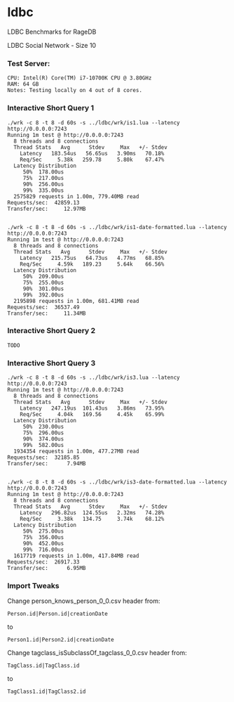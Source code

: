 # ldbc
LDBC Benchmarks for RageDB


LDBC Social Network - Size 10


### Test Server:

	CPU: Intel(R) Core(TM) i7-10700K CPU @ 3.80GHz
    RAM: 64 GB
	Notes: Testing locally on 4 out of 8 cores.

### Interactive Short Query 1

	./wrk -c 8 -t 8 -d 60s -s ../ldbc/wrk/is1.lua --latency http://0.0.0.0:7243
	Running 1m test @ http://0.0.0.0:7243
	  8 threads and 8 connections
	  Thread Stats   Avg      Stdev     Max   +/- Stdev
	    Latency   183.54us   56.65us   3.90ms   70.18%
	    Req/Sec     5.38k   259.78     5.80k    67.47%
	  Latency Distribution
	     50%  178.00us
	     75%  217.00us
	     90%  256.00us
	     99%  335.00us
	  2575829 requests in 1.00m, 779.40MB read
	Requests/sec:  42859.13
	Transfer/sec:     12.97MB


	./wrk -c 8 -t 8 -d 60s -s ../ldbc/wrk/is1-date-formatted.lua --latency http://0.0.0.0:7243
	Running 1m test @ http://0.0.0.0:7243
	  8 threads and 8 connections
	  Thread Stats   Avg      Stdev     Max   +/- Stdev
	    Latency   215.75us   64.73us   4.77ms   68.85%
	    Req/Sec     4.59k   189.23     5.64k    66.56%
	  Latency Distribution
	     50%  209.00us
	     75%  255.00us
	     90%  301.00us
	     99%  392.00us
	  2195898 requests in 1.00m, 681.41MB read
	Requests/sec:  36537.49
	Transfer/sec:     11.34MB


### Interactive Short Query 2

	TODO


### Interactive Short Query 3

	./wrk -c 8 -t 8 -d 60s -s ../ldbc/wrk/is3.lua --latency http://0.0.0.0:7243
	Running 1m test @ http://0.0.0.0:7243
	  8 threads and 8 connections
	  Thread Stats   Avg      Stdev     Max   +/- Stdev
	    Latency   247.19us  101.43us   3.86ms   73.95%
	    Req/Sec     4.04k   169.56     4.45k    65.99%
	  Latency Distribution
	     50%  230.00us
	     75%  296.00us
	     90%  374.00us
	     99%  582.00us
	  1934354 requests in 1.00m, 477.27MB read
	Requests/sec:  32185.85
	Transfer/sec:      7.94MB


	./wrk -c 8 -t 8 -d 60s -s ../ldbc/wrk/is3-date-formatted.lua --latency http://0.0.0.0:7243
	Running 1m test @ http://0.0.0.0:7243
	  8 threads and 8 connections
	  Thread Stats   Avg      Stdev     Max   +/- Stdev
	    Latency   296.82us  124.55us   2.32ms   74.28%
	    Req/Sec     3.38k   134.75     3.74k    68.12%
	  Latency Distribution
	     50%  275.00us
	     75%  356.00us
	     90%  452.00us
	     99%  716.00us
	  1617719 requests in 1.00m, 417.84MB read
	Requests/sec:  26917.33
	Transfer/sec:      6.95MB



### Import Tweaks

Change person_knows_person_0_0.csv header from:

	Person.id|Person.id|creationDate

to

	Person1.id|Person2.id|creationDate

Change tagclass_isSubclassOf_tagclass_0_0.csv header from:

	TagClass.id|TagClass.id

to

	TagClass1.id|TagClass2.id
